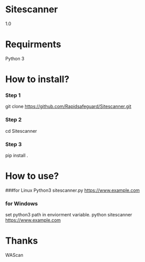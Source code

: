 # Sitescanner
1.0

# Requirments

Python 3

# How to install?
### Step 1 
 git clone https://github.com/Rapidsafeguard/Sitescanner.git
### Step 2
 cd Sitescanner
### Step 3
 pip install .

# How to use?
 ###for Linux
  Python3 sitescanner.py https://www.example.com  
 ### for Windows
  set python3 path in enviorment variable.
  python sitescanner https://www.example.com

# Thanks 
WAScan
 
